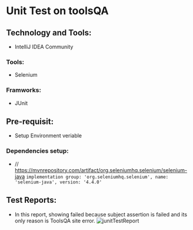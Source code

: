 # Unit Test on toolsQA
## Technology and Tools:
  - IntelliJ IDEA Community 
### Tools:
   - Selenium
### Framworks:
   - JUnit
## Pre-requisit:
 - Setup Environment veriable 
 ### Dependencies setup:
 - // https://mvnrepository.com/artifact/org.seleniumhq.selenium/selenium-java
 ```implementation group: 'org.seleniumhq.selenium', name: 'selenium-java', version: '4.4.0'```
## Test Reports:
 - In this report, showing failed because subject assertion is failed and its only reason is ToolsQA site error.
![junitTestReport](https://user-images.githubusercontent.com/52061402/210704366-8021cdde-b1d2-4de4-849b-91220d566ee0.JPG)
